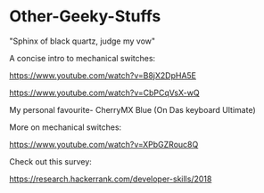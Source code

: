 # Other-Geeky-Stuffs
"Sphinx of black quartz, judge my vow"

A concise intro to mechanical switches:

https://www.youtube.com/watch?v=B8jX2DpHA5E

https://www.youtube.com/watch?v=CbPCqVsX-wQ

My personal favourite- CherryMX Blue (On Das keyboard Ultimate)

More on mechanical switches:

https://www.youtube.com/watch?v=XPbGZRouc8Q


Check out this survey:

https://research.hackerrank.com/developer-skills/2018


